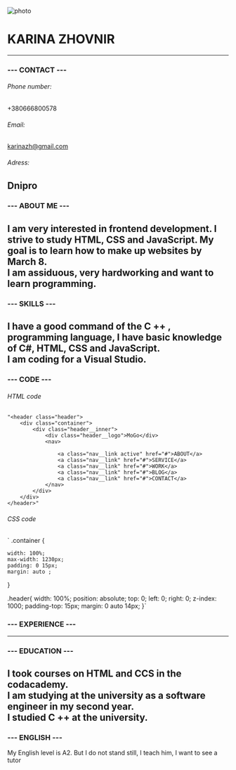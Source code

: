 ![photo](https://encrypted-tbn0.gstatic.com/images?q=tbn%3AANd9GcRS0dFYZ-2GBca9tv-QNSEUocuKegU5jwFJrg&usqp=CAU "photo not mine")
# KARINA ZHOVNIR     
----                 
###    --- CONTACT ---
###### Phone number:
+380666800578 
###### Email:
karinazh@gmail.com
###### Adress:
Dnipro
---
###   --- ABOUT ME ---
I am very interested in frontend development. I strive to study HTML, CSS and JavaScript. My goal is to learn how to make up websites by March 8.  
I am assiduous, very hardworking and want to learn programming.
---
###  --- SKILLS ---
I have a good command of the C ++ , programming language, I have basic knowledge of C#, HTML, CSS and JavaScript.  
I am coding for a Visual Studio.  
---
### --- CODE ---
###### HTML code
    "<header class="header">
        <div class="container">
            <div class="header__inner">
                <div class="header__logo">MoGo</div>
                <nav>
                  
                    <a class="nav__link active" href="#">ABOUT</a>
                    <a class="nav__link" href="#">SERVICE</a>
                    <a class="nav__link" href="#">WORK</a>
                    <a class="nav__link" href="#">BLOG</a>
                    <a class="nav__link" href="#">CONTACT</a>
                </nav>
            </div>
        </div>
    </header>"
###### CSS code
`
.container {

    width: 100%;
    max-width: 1230px;
    padding: 0 15px;
    margin: auto ;
  }
 
.header{
    width: 100%;
    position: absolute;
    top: 0;
    left: 0;
    right: 0;
    z-index: 1000;
    padding-top: 15px;
    margin: 0 auto 14px;
     }`
     
 ### --- EXPERIENCE ---  
---
### --- EDUCATION ---
I took courses on HTML and CCS in the codacademy.  
I am studying at the university as a software engineer in my second year.   
I studied C ++ at the university.  
---
### --- ENGLISH ---
My English level is A2.
But I do not stand still, I teach him, I want to see a tutor


